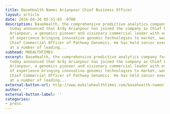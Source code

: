 ```yaml
---
title: BaseHealth Names Arianpour Chief Business Officer
layout: article
date: 2016-04-26 05:51:02 -0700
description: BaseHealth, the comprehensive predictive analytics company for healthcare,
  today announced that Ardy Arianpour has joined the company as Chief Business Officer.
  Arianpour, a genomics pioneer and visionary commercial leader with over 14 years
  of experience bringing innovative genomic technologies to market, was most recently
  Chief Commercial Officer of Pathway Genomics. He has held senior executive roles
  at a number of leading...
subhead: MHEALTHTIMES
excerpt: BaseHealth, the comprehensive predictive analytics company for healthcare,
  today announced that Ardy Arianpour has joined the company as Chief Business Officer.
  Arianpour, a genomics pioneer and visionary commercial leader with over 14 years
  of experience bringing innovative genomic technologies to market, was most recently
  Chief Commercial Officer of Pathway Genomics. He has held senior executive roles
  at a number of leading...
external-button-url: http://www.mobilehealthtimes.com/basehealth-names-ardy-arianpour-as-chief-business-officer/
author: ''
external-button-label: ''
categories:
- press
---
```

